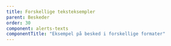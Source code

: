 ```yaml
---
title: Forskellige teksteksempler 
parent: Beskeder
order: 30
component: alerts-texts
componentTitle: "Eksempel på besked i forskellige formater"
---
```

